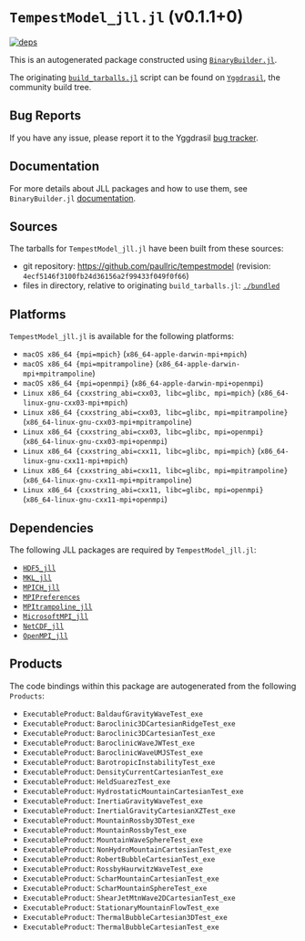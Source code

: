 # `TempestModel_jll.jl` (v0.1.1+0)

[![deps](https://juliahub.com/docs/TempestModel_jll/deps.svg)](https://juliahub.com/ui/Packages/TempestModel_jll/Rx0Tu?page=2)

This is an autogenerated package constructed using [`BinaryBuilder.jl`](https://github.com/JuliaPackaging/BinaryBuilder.jl).

The originating [`build_tarballs.jl`](https://github.com/JuliaPackaging/Yggdrasil/blob/967a35fdfd5d9ede276fbe7408f7d8a9902cdcab/T/TempestModel/build_tarballs.jl) script can be found on [`Yggdrasil`](https://github.com/JuliaPackaging/Yggdrasil/), the community build tree.

## Bug Reports

If you have any issue, please report it to the Yggdrasil [bug tracker](https://github.com/JuliaPackaging/Yggdrasil/issues).

## Documentation

For more details about JLL packages and how to use them, see `BinaryBuilder.jl` [documentation](https://docs.binarybuilder.org/stable/jll/).

## Sources

The tarballs for `TempestModel_jll.jl` have been built from these sources:

* git repository: https://github.com/paullric/tempestmodel (revision: `4ecf5146f3100fb24d36156a2f99433f049f0f66`)
* files in directory, relative to originating `build_tarballs.jl`: [`./bundled`](https://github.com/JuliaPackaging/Yggdrasil/tree/967a35fdfd5d9ede276fbe7408f7d8a9902cdcab/T/TempestModel/bundled)

## Platforms

`TempestModel_jll.jl` is available for the following platforms:

* `macOS x86_64 {mpi=mpich}` (`x86_64-apple-darwin-mpi+mpich`)
* `macOS x86_64 {mpi=mpitrampoline}` (`x86_64-apple-darwin-mpi+mpitrampoline`)
* `macOS x86_64 {mpi=openmpi}` (`x86_64-apple-darwin-mpi+openmpi`)
* `Linux x86_64 {cxxstring_abi=cxx03, libc=glibc, mpi=mpich}` (`x86_64-linux-gnu-cxx03-mpi+mpich`)
* `Linux x86_64 {cxxstring_abi=cxx03, libc=glibc, mpi=mpitrampoline}` (`x86_64-linux-gnu-cxx03-mpi+mpitrampoline`)
* `Linux x86_64 {cxxstring_abi=cxx03, libc=glibc, mpi=openmpi}` (`x86_64-linux-gnu-cxx03-mpi+openmpi`)
* `Linux x86_64 {cxxstring_abi=cxx11, libc=glibc, mpi=mpich}` (`x86_64-linux-gnu-cxx11-mpi+mpich`)
* `Linux x86_64 {cxxstring_abi=cxx11, libc=glibc, mpi=mpitrampoline}` (`x86_64-linux-gnu-cxx11-mpi+mpitrampoline`)
* `Linux x86_64 {cxxstring_abi=cxx11, libc=glibc, mpi=openmpi}` (`x86_64-linux-gnu-cxx11-mpi+openmpi`)

## Dependencies

The following JLL packages are required by `TempestModel_jll.jl`:

* [`HDF5_jll`](https://github.com/JuliaBinaryWrappers/HDF5_jll.jl)
* [`MKL_jll`](https://github.com/JuliaBinaryWrappers/MKL_jll.jl)
* [`MPICH_jll`](https://github.com/JuliaBinaryWrappers/MPICH_jll.jl)
* [`MPIPreferences`](https://github.com/JuliaBinaryWrappers/MPIPreferences.jl)
* [`MPItrampoline_jll`](https://github.com/JuliaBinaryWrappers/MPItrampoline_jll.jl)
* [`MicrosoftMPI_jll`](https://github.com/JuliaBinaryWrappers/MicrosoftMPI_jll.jl)
* [`NetCDF_jll`](https://github.com/JuliaBinaryWrappers/NetCDF_jll.jl)
* [`OpenMPI_jll`](https://github.com/JuliaBinaryWrappers/OpenMPI_jll.jl)

## Products

The code bindings within this package are autogenerated from the following `Products`:

* `ExecutableProduct`: `BaldaufGravityWaveTest_exe`
* `ExecutableProduct`: `Baroclinic3DCartesianRidgeTest_exe`
* `ExecutableProduct`: `Baroclinic3DCartesianTest_exe`
* `ExecutableProduct`: `BaroclinicWaveJWTest_exe`
* `ExecutableProduct`: `BaroclinicWaveUMJSTest_exe`
* `ExecutableProduct`: `BarotropicInstabilityTest_exe`
* `ExecutableProduct`: `DensityCurrentCartesianTest_exe`
* `ExecutableProduct`: `HeldSuarezTest_exe`
* `ExecutableProduct`: `HydrostaticMountainCartesianTest_exe`
* `ExecutableProduct`: `InertiaGravityWaveTest_exe`
* `ExecutableProduct`: `InertialGravityCartesianXZTest_exe`
* `ExecutableProduct`: `MountainRossby3DTest_exe`
* `ExecutableProduct`: `MountainRossbyTest_exe`
* `ExecutableProduct`: `MountainWaveSphereTest_exe`
* `ExecutableProduct`: `NonHydroMountainCartesianTest_exe`
* `ExecutableProduct`: `RobertBubbleCartesianTest_exe`
* `ExecutableProduct`: `RossbyHaurwitzWaveTest_exe`
* `ExecutableProduct`: `ScharMountainCartesianTest_exe`
* `ExecutableProduct`: `ScharMountainSphereTest_exe`
* `ExecutableProduct`: `ShearJetMtnWave2DCartesianTest_exe`
* `ExecutableProduct`: `StationaryMountainFlowTest_exe`
* `ExecutableProduct`: `ThermalBubbleCartesian3DTest_exe`
* `ExecutableProduct`: `ThermalBubbleCartesianTest_exe`

